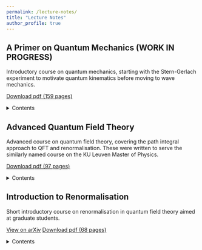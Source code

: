 ```yaml
---
permalink: /lecture-notes/
title: "Lecture Notes"
author_profile: true
---
```


## A Primer on Quantum Mechanics (WORK IN PROGRESS)

Introductory course on quantum mechanics, starting with the Stern-Gerlach experiment to motivate quantum kinematics before moving to wave mechanics.

[Download pdf (159 pages)](https://joaofmelo.github.io/files/A_Primer_on_Quantum_Mechanics.pdf)

<details>
<summary>Contents</summary>
<ol type="1">
<li>The puzzles with atomic theory</li>
<li>Are electrons particles or waves?</li>
<li>The Stern-Gerlach experiment</li>
<li>The physics of Hilbert spaces</li>
<li>Quantum mechanics for continuous variables</li>
<li>The equations of motion</li>
<li>The ''free'' particle</li>
<li>Square potentials</li>
<li>The harmonic oscillator</li>
<li>Spherical symmetry</li>
<li>Solving the radial equation</li>
<li>Spin</li>
<li>Spontaneous emission of radiation</li>
<li>The failure of hidden variables</li>
<li>The dynamics of measurements</li>
</ol>
</details>

## Advanced Quantum Field Theory

Advanced course on quantum field theory, covering the path integral approach to QFT and renormalisation. These were written to serve the similarly named course on the KU Leuven Master of Physics.

[Download pdf (97 pages)](https://joaofmelo.github.io/files/AQFT_Notes.pdf)

<details>
<summary>Contents</summary>
<ol type="1">
<li>Deriving the path integral</li>
<li>Computing the path integral</li>
<li>The fermionic path integral</li>
<li>The Wilsonian renormalisation group</li>
<li>Computing RG flows</li>
<li>Connecting with observables: counterterms and infinities</li>
<li>Global symmetries and their anomalies</li>
<li>Abelian gauge theories</li>
</ol>
</details>

## Introduction to Renormalisation

Short introductory course on renormalisation in quantum field theory aimed at graduate students.

[View on arXiv](https://arxiv.org/abs/1909.11099)     [Download pdf (68 pages)](https://arxiv.org/pdf/1909.11099)  

<details>
<summary>Contents</summary>
<ol type="1">
<li>Path integrals in quantum mechanics</li>
<li>The Wilsonian renormalisation group</li>
<li>Counterterms and the continuum limit</li>
</ol>
</details>